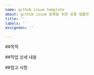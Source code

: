 ```yaml
---
name: github issue template
about: github issue 등록을 위한 공통 템플릿
title: ''
labels: ''
assignees: ''

---
```


##목적
>
##작업 상세 내용

##참고 사항
